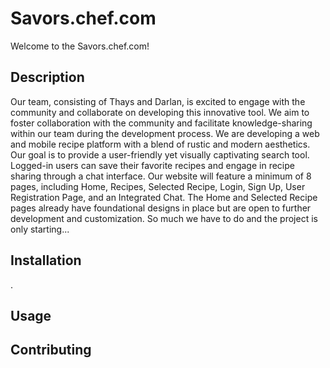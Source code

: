 # Savors.chef.com
Welcome to the Savors.chef.com!

## Description
Our team, consisting of Thays and Darlan, is excited to engage with the community and collaborate on developing this innovative tool.
We aim to foster collaboration with the community and facilitate knowledge-sharing within our team during the development process.
We are developing a web and mobile recipe platform with a blend of rustic and modern aesthetics. Our goal is to provide a user-friendly yet visually captivating search tool. Logged-in users can save their favorite recipes and engage in recipe sharing through a chat interface. Our website will feature a minimum of 8 pages, including Home, Recipes, Selected Recipe, Login, Sign Up, User Registration Page, and an Integrated Chat. The Home and Selected Recipe pages already have foundational designs in place but are open to further development and customization. So much we have to do and the project is only starting...

## Installation
.

## Usage


## Contributing
